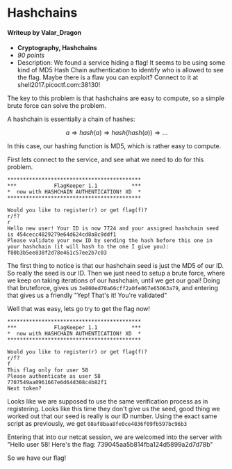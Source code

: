 # Hashchains
#### Writeup by Valar_Dragon

* **Cryptography, Hashchains**
* *90 points*
* Description: We found a service hiding a flag! It seems to be using some kind of MD5 Hash Chain authentication to identify who is allowed to see the flag. Maybe there is a flaw you can exploit? Connect to it at shell2017.picoctf.com:38130!

The key to this problem is that hashchains are easy to compute, so a simple brute force can solve the problem.

A hashchain is essentially a chain of hashes:

$$ a \Rightarrow hash(a) \Rightarrow hash(hash(a)) \Rightarrow... $$

In this case, our hashing function is MD5, which is rather easy to compute.

First lets connect to the service, and see what we need to do for this problem.
```
*******************************************
***            FlagKeeper 1.1           ***
*  now with HASHCHAIN AUTHENTICATION! XD  *
*******************************************

Would you like to register(r) or get flag(f)?
r/f?
r
Hello new user! Your ID is now 7724 and your assigned hashchain seed is 454cecc4829279e64d624cd8a8c9ddf1
Please validate your new ID by sending the hash before this one in your hashchain (it will hash to the one I give you):
f80b3b5ee838f2d78e461c57ee2b7c03
```

The first thing to notice is that our hashchain seed is just the MD5 of our ID. So really the seed is our ID. Then we just need to setup a brute force, where we keep on taking iterations of our hashchain, until we get our goal! Doing that bruteforce, gives us `3e800ed70a66cff2a0fe067e65063a79`, and entering that gives us a friendly "Yep! That's it! You're validated"


Well that was easy, lets go try to get the flag now!
```
*******************************************
***            FlagKeeper 1.1           ***
*  now with HASHCHAIN AUTHENTICATION! XD  *
*******************************************

Would you like to register(r) or get flag(f)?
r/f?
f
This flag only for user 58
Please authenticate as user 58
7707549aa0961667e6d64d308c4b82f1
Next token?
```

Looks like we are supposed to use the same verification process as in registering. Looks like this time they don't give us the seed, good thing we worked out that our seed is really is our ID number.
Using the exact same script as previously, we get `08af8baa8fe0ce4836f09fb597bc96b3`

Entering that into our netcat session, we are welcomed into the server with "Hello user 58! Here's the flag: 739045aa5b814fba124d5899a2d7d78b"

So we have our flag!
